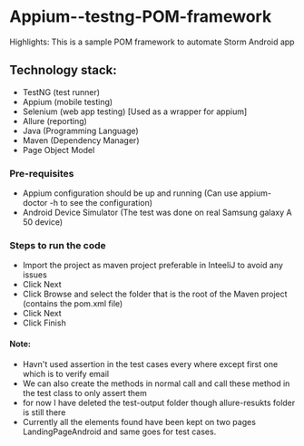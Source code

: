 
# Appium--testng-POM-framework


Highlights:
This is a sample POM framework to automate Storm Android app


## Technology stack:
- TestNG (test runner)
- Appium (mobile testing)
- Selenium (web app testing) [Used as a wrapper for appium]
- Allure (reporting)
- Java (Programming Language)
- Maven (Dependency Manager)
- Page Object Model

### Pre-requisites

- Appium configuration should be up and running (Can use appium-doctor -h to see the configuration)
- Android Device Simulator (The test was done on real Samsung galaxy A 50 device)
### Steps to run the code

* Import the project as maven project preferable in InteeliJ to avoid any issues
* Click Next
* Click Browse and select the folder that is the root of the Maven project (contains the pom.xml file)
* Click Next
* Click Finish

#### Note: 
- Havn't used assertion in the test cases every where except first one which is to verify email
- We can also create the methods in normal call and call these method in the test class to only assert them
- for now I have deleted the test-output folder though allure-resukts folder is still there
- Currently all the elements found have been kept on two pages LandingPageAndroid and same goes for test cases.

